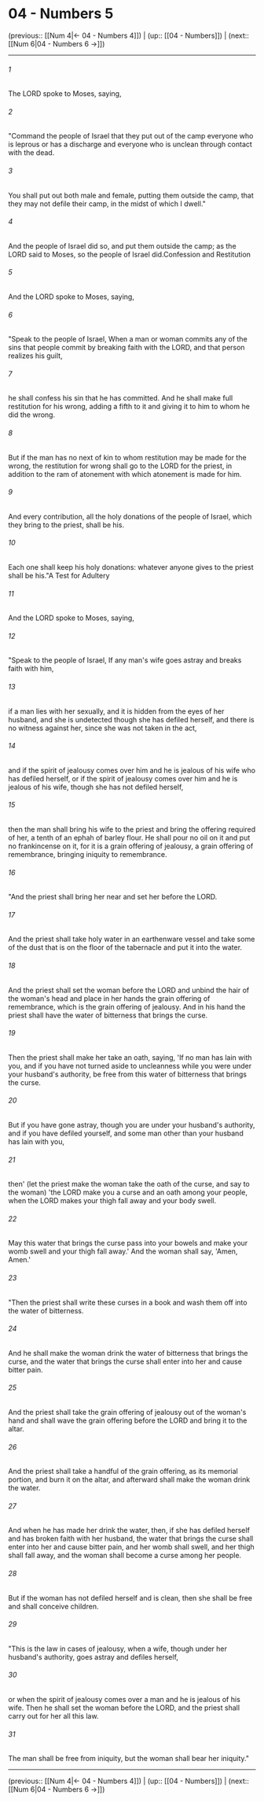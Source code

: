 # 04 - Numbers 5

(previous:: [[Num 4|← 04 - Numbers 4]]) | (up:: [[04 - Numbers]]) | (next:: [[Num 6|04 - Numbers 6 →]])

***


###### 1 
The LORD spoke to Moses, saying, 

###### 2 
"Command the people of Israel that they put out of the camp everyone who is leprous or has a discharge and everyone who is unclean through contact with the dead. 

###### 3 
You shall put out both male and female, putting them outside the camp, that they may not defile their camp, in the midst of which I dwell." 

###### 4 
And the people of Israel did so, and put them outside the camp; as the LORD said to Moses, so the people of Israel did.Confession and Restitution 

###### 5 
And the LORD spoke to Moses, saying, 

###### 6 
"Speak to the people of Israel, When a man or woman commits any of the sins that people commit by breaking faith with the LORD, and that person realizes his guilt, 

###### 7 
he shall confess his sin that he has committed. And he shall make full restitution for his wrong, adding a fifth to it and giving it to him to whom he did the wrong. 

###### 8 
But if the man has no next of kin to whom restitution may be made for the wrong, the restitution for wrong shall go to the LORD for the priest, in addition to the ram of atonement with which atonement is made for him. 

###### 9 
And every contribution, all the holy donations of the people of Israel, which they bring to the priest, shall be his. 

###### 10 
Each one shall keep his holy donations: whatever anyone gives to the priest shall be his."A Test for Adultery 

###### 11 
And the LORD spoke to Moses, saying, 

###### 12 
"Speak to the people of Israel, If any man's wife goes astray and breaks faith with him, 

###### 13 
if a man lies with her sexually, and it is hidden from the eyes of her husband, and she is undetected though she has defiled herself, and there is no witness against her, since she was not taken in the act, 

###### 14 
and if the spirit of jealousy comes over him and he is jealous of his wife who has defiled herself, or if the spirit of jealousy comes over him and he is jealous of his wife, though she has not defiled herself, 

###### 15 
then the man shall bring his wife to the priest and bring the offering required of her, a tenth of an ephah of barley flour. He shall pour no oil on it and put no frankincense on it, for it is a grain offering of jealousy, a grain offering of remembrance, bringing iniquity to remembrance. 

###### 16 
"And the priest shall bring her near and set her before the LORD. 

###### 17 
And the priest shall take holy water in an earthenware vessel and take some of the dust that is on the floor of the tabernacle and put it into the water. 

###### 18 
And the priest shall set the woman before the LORD and unbind the hair of the woman's head and place in her hands the grain offering of remembrance, which is the grain offering of jealousy. And in his hand the priest shall have the water of bitterness that brings the curse. 

###### 19 
Then the priest shall make her take an oath, saying, 'If no man has lain with you, and if you have not turned aside to uncleanness while you were under your husband's authority, be free from this water of bitterness that brings the curse. 

###### 20 
But if you have gone astray, though you are under your husband's authority, and if you have defiled yourself, and some man other than your husband has lain with you, 

###### 21 
then' (let the priest make the woman take the oath of the curse, and say to the woman) 'the LORD make you a curse and an oath among your people, when the LORD makes your thigh fall away and your body swell. 

###### 22 
May this water that brings the curse pass into your bowels and make your womb swell and your thigh fall away.' And the woman shall say, 'Amen, Amen.' 

###### 23 
"Then the priest shall write these curses in a book and wash them off into the water of bitterness. 

###### 24 
And he shall make the woman drink the water of bitterness that brings the curse, and the water that brings the curse shall enter into her and cause bitter pain. 

###### 25 
And the priest shall take the grain offering of jealousy out of the woman's hand and shall wave the grain offering before the LORD and bring it to the altar. 

###### 26 
And the priest shall take a handful of the grain offering, as its memorial portion, and burn it on the altar, and afterward shall make the woman drink the water. 

###### 27 
And when he has made her drink the water, then, if she has defiled herself and has broken faith with her husband, the water that brings the curse shall enter into her and cause bitter pain, and her womb shall swell, and her thigh shall fall away, and the woman shall become a curse among her people. 

###### 28 
But if the woman has not defiled herself and is clean, then she shall be free and shall conceive children. 

###### 29 
"This is the law in cases of jealousy, when a wife, though under her husband's authority, goes astray and defiles herself, 

###### 30 
or when the spirit of jealousy comes over a man and he is jealous of his wife. Then he shall set the woman before the LORD, and the priest shall carry out for her all this law. 

###### 31 
The man shall be free from iniquity, but the woman shall bear her iniquity."

***

(previous:: [[Num 4|← 04 - Numbers 4]]) | (up:: [[04 - Numbers]]) | (next:: [[Num 6|04 - Numbers 6 →]])
